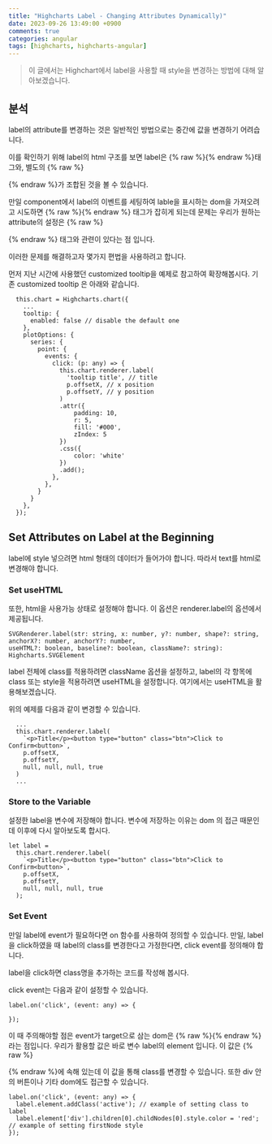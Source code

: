 ```yaml
---
title: "Highcharts Label - Changing Attributes Dynamically)"
date: 2023-09-26 13:49:00 +0900
comments: true
categories: angular
tags: [highcharts, highcharts-angular]
---
```


> 이 글에서는 Highchart에서 label을 사용할 때 style을 변경하는 방법에 대해 알아보겠습니다.


## 분석
label의 attribute를 변경하는 것은 일반적인 방법으로는 중간에 값을 변경하기 어려습니다.

이를 확인하기 위해 label의 html 구조를 보면 label은 {% raw %}<g>{% endraw %}태그와, 별도의 {% raw %}<div>{% endraw %}가 조합된 것을 볼 수 있습니다.

만일 component에서 label의 이벤트를 세팅하여 lable을 표시하는 dom을 가져오려고 시도하면 {% raw %}<g>{% endraw %} 태그가 잡히게 되는데
문제는 우리가 원하는 attribute의 설정은 {% raw %}<div>{% endraw %} 태그와 관련이 있다는 점 입니다.

이러한 문제를 해결하고자 몇가지 편법을 사용하려고 합니다.

먼저 지난 시간에 사용했던 customized tooltip을 예제로 참고하여 확장해봅시다.
기존 customized tooltip 은 아래와 같습니다.

```tsx
  this.chart = Highcharts.chart({
    ...
    tooltip: {
      enabled: false // disable the default one
    },
    plotOptions: {
      series: {
        point: {
          events: {
            click: (p: any) => {
              this.chart.renderer.label(
                'tooltip title', // title
                p.offsetX, // x position
                p.offsetY, // y position
              )
              .attr({
                  padding: 10,
                  r: 5,
                  fill: '#000',
                  zIndex: 5
              })
              .css({
                  color: 'white'
              })
              .add();
            },
          },
        }
      }
    },
  });
```

## Set Attributes on Label at the Beginning
label에 style 넣으려면 html 형태의 데이터가 들어가야 합니다.
따라서 text를 html로 변경해야 합니다.

### Set useHTML
또한, html을 사용가능 상태로 설정해야 합니다. 이 옵션은 renderer.label의 옵션에서 제공됩니다.
```
SVGRenderer.label(str: string, x: number, y?: number, shape?: string, anchorX?: number, anchorY?: number,
useHTML?: boolean, baseline?: boolean, className?: string): Highcharts.SVGElement
```
label 전체에 class를 적용하려면 className 옵션을 설정하고, label의 각 항목에 class 또는 style을 적용하려면 useHTML을 설정합니다.
여기에서는 useHTML을 활용해보겠습니다.

위의 예제를 다음과 같이 변경할 수 있습니다.
```tsx
  ...
  this.chart.renderer.label(
    `<p>Title</p><button type="button" class="btn">Click to Confirm<button>`,
    p.offsetX, 
    p.offsetY, 
    null, null, null, true
  )
  ...

```

### Store to the Variable
설정한 label을 변수에 저장해야 합니다.
변수에 저장하는 이유는 dom 의 접근 때문인데 이후에 다시 알아보도록 합시다.

```tsx
let label =   
  this.chart.renderer.label(
    `<p>Title</p><button type="button" class="btn">Click to Confirm<button>`,
    p.offsetX, 
    p.offsetY, 
    null, null, null, true
  );
```

### Set Event
만일 label에 event가 필요하다면 on 함수를 사용하여 정의할 수 있습니다.
만일, label을 click하였을 때 label의 class를 변경한다고 가정한다면, click event를 정의해야 합니다.

label을 click하면 class명을 추가하는 코드를 작성해 봅시다.

click event는 다음과 같이 설정할 수 있습니다.
```tsx
label.on('click', (event: any) => {

});
```

이 때 주의해야할 점은 event가 target으로 삼는 dom은 {% raw %}<g>{% endraw %} 라는 점입니다. 
우리가 활용할 값은 바로 변수 label의 element 입니다. 이 값은 {% raw %}<div>{% endraw %}에 속해 있는데 이 값을 통해 class를 변경할 수 있습니다.
또한 div 안의 버튼이나 기타 dom에도 접근할 수 있습니다.

```tsx
label.on('click', (event: any) => {
  label.element.addClass('active'); // example of setting class to label
  label.element['div'].children[0].childNodes[0].style.color = 'red'; // example of setting firstNode style
});
```






